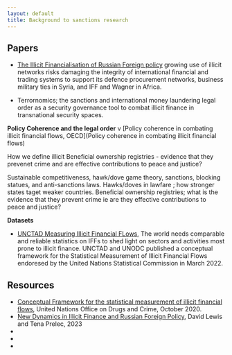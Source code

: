 ```yaml
---
layout: default
title: Background to sanctions research
---
```


## Papers

- [ The Illicit Financialisation of Russian Foreign policy](russias_illicit_networks.md) growing use of illicit networks risks damaging the integrity of international financial and trading systems to support its defence procurement networks, business military ties in Syria, and IFF and Wagner in Africa.

- Terrornomics; the sanctions and international money laundering legal order as a security governance tool to combat illicit finance in transnational security spaces. 


<b>Policy Coherence and the legal order</b>
v
[Policy coherence in combating illicit financial flows, OECD](Policy coherence in combating illicit financial flows)


How we define illicit
Beneficial ownership registries - evidence that they prevenet crime and are
effective contributions to peace and justice? 


Sustainable competitiveness, hawk/dove game theory, sanctions, blocking statues, and anti-sanctions laws. 
Hawks/doves in lawfare ; how stronger states taget weaker countries.
Beneficial ownership registries; what is the evidence that they prevent crime ie are they effective contributions to peace and justice?





<b>Datasets</b>
- [UNCTAD Measuring Illicit Financial FLows](https://unctad.org/news/first-ever-official-data-illicit-financial-flows-now-available), The world needs comparable and reliable statistics on IFFs to shed light on sectors and activities most prone to illicit finance. UNCTAD and UNODC published a conceptual framework for the Statistical Measurement of Illicit Financial Flows endoresed by the United Nations Statistical Commission in March 2022. 


## Resources

- [Conceptual Framework for the statistical measurement of illicit financial flows](https://unctad.org/system/files/official-document/IFF_Conceptual_Framework_EN.pdf), United Nations Office on Drugs and Crime, October 2020.
- [New Dynamics in Illicit Finance and Russian Foreign Policy](https://news.exeter.ac.uk/wp-content/uploads/2023/08/SOCACE-RP17-NewDynamics-Aug23-avedit.pdf), David Lewis and Tena Prelec, 2023
-
- 
- 
